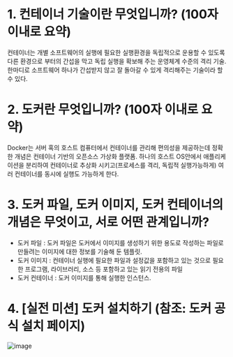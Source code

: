 
# 1. 컨테이너 기술이란 무엇입니까? (100자 이내로 요약)
컨테이너는 개별 소프트웨어의 실행에 필요한 실행환경을 독립적으로 운용할 수 있도록 다른 환경으로 부터의 간섭을 막고 독립 실행을 확보해 주는 운영체계 수준의 격리 기술. 한마디로 소프트웨어 하나가 간섭받지 않고 잘 돌아갈 수 있게 격리해주는 기술이라 할 수 있다. 


# 2. 도커란 무엇입니까? (100자 이내로 요약)
Docker는 서버 혹의 호스트 컴퓨터에서 컨테이너를 관리해 편의성을 제공하는데 정확한 개념은 컨테이너 기반의 오픈소스 가상화 플랫폼.
하나의 호스트 OS안에서 애플리케이션을 분리하여 컨테이너로 추상화 시키고(프로세스를 격리, 독립적 실행가능하게) 여러 컨테이너를 동시에 실행도 가능하게 한다.


# 3. 도커 파일, 도커 이미지, 도커 컨테이너의 개념은 무엇이고, 서로 어떤 관계입니까?
- 도커 파일 : 도커 파일은 도커에서 이미지를 생성하기 위한 용도로 작성하는 파일로 만들려는 이미지에 대한 정보를 기술해 둔 템플릿.
- 도커 이미지 : 컨테이너 실행에 필요한 파일과 설정값을 포함하고 있는 것으로 필요한 프로그램, 라이브러리, 소스 등 포함하고 있는 읽기 전용의 파일
- 도커 컨테이너 : 도커 이미지를 통해 실행한 인스턴스. 


# 4. [실전 미션] 도커 설치하기 (참조: 도커 공식 설치 페이지)
![image](https://user-images.githubusercontent.com/111271565/229691147-bd00f56e-3483-4493-b803-54499777b50d.png)
